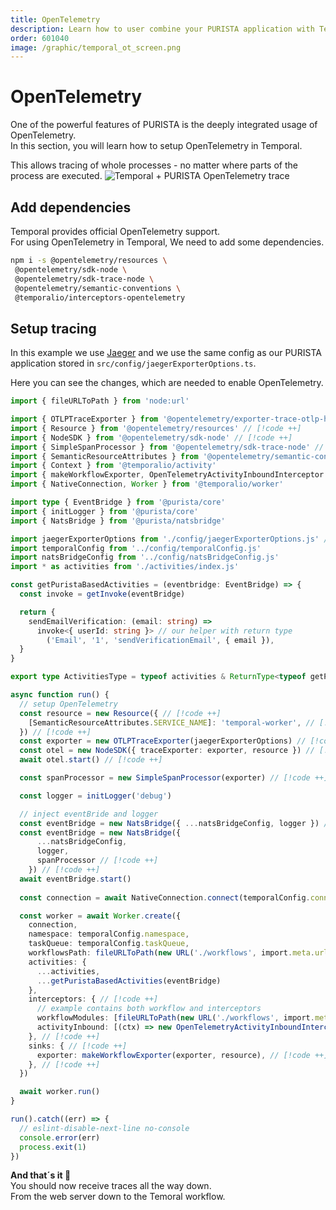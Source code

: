 ```yaml
---
title: OpenTelemetry
description: Learn how to user combine your PURISTA application with Temporal.
order: 601040
image: /graphic/temporal_ot_screen.png
---
```


# OpenTelemetry

One of the powerful features of PURISTA is the deeply integrated usage of OpenTelemetry.  
In this section, you will learn how to setup OpenTelemetry in Temporal.  

This allows tracing of whole processes - no matter where parts of the process are executed.
![Temporal + PURISTA OpenTelemetry trace](/graphic/temporal_ot_screen.png)

## Add dependencies

Temporal provides official OpenTelemetry support.  
For using OpenTelemetry in Temporal, We need to add some dependencies.

```bash
npm i -s @opentelemetry/resources \
 @opentelemetry/sdk-node \
 @opentelemetry/sdk-trace-node \
 @opentelemetry/semantic-conventions \
 @temporalio/interceptors-opentelemetry
```

## Setup tracing

In this example we use [Jaeger](https://www.jaegertracing.io/) and we use the same config as our PURISTA application stored in `src/config/jaegerExporterOptions.ts`.

Here you can see the changes, which are needed to enable OpenTelemetry.

```typescript
import { fileURLToPath } from 'node:url'

import { OTLPTraceExporter } from '@opentelemetry/exporter-trace-otlp-http' // [!code ++]
import { Resource } from '@opentelemetry/resources' // [!code ++]
import { NodeSDK } from '@opentelemetry/sdk-node' // [!code ++]
import { SimpleSpanProcessor } from '@opentelemetry/sdk-trace-node' // [!code ++]
import { SemanticResourceAttributes } from '@opentelemetry/semantic-conventions' // [!code ++]
import { Context } from '@temporalio/activity'
import { makeWorkflowExporter, OpenTelemetryActivityInboundInterceptor } from '@temporalio/interceptors-opentelemetry' // [!code ++]
import { NativeConnection, Worker } from '@temporalio/worker'

import type { EventBridge } from '@purista/core'
import { initLogger } from '@purista/core'
import { NatsBridge } from '@purista/natsbridge'

import jaegerExporterOptions from './config/jaegerExporterOptions.js' // [!code ++]
import temporalConfig from '../config/temporalConfig.js'
import natsBridgeConfig from '../config/natsBridgeConfig.js'
import * as activities from './activities/index.js'

const getPuristaBasedActivities = (eventbridge: EventBridge) => {
  const invoke = getInvoke(eventBridge)

  return {
    sendEmailVerification: (email: string) =>
      invoke<{ userId: string }> // our helper with return type
        ('Email', '1', 'sendVerificationEmail', { email }),
  }
}

export type ActivitiesType = typeof activities & ReturnType<typeof getPuristaBasedActivities>

async function run() {
  // setup OpenTelemetry
  const resource = new Resource({ // [!code ++]
    [SemanticResourceAttributes.SERVICE_NAME]: 'temporal-worker', // [!code ++]
  }) // [!code ++]
  const exporter = new OTLPTraceExporter(jaegerExporterOptions) // [!code ++]
  const otel = new NodeSDK({ traceExporter: exporter, resource }) // [!code ++]
  await otel.start() // [!code ++]

  const spanProcessor = new SimpleSpanProcessor(exporter) // [!code ++]

  const logger = initLogger('debug')

  // inject eventBride and logger
  const eventBridge = new NatsBridge({ ...natsBridgeConfig, logger }) // [!code --]
  const eventBridge = new NatsBridge({ 
      ...natsBridgeConfig, 
      logger,
      spanProcessor // [!code ++]
    }) // [!code ++]
  await eventBridge.start()
  
  const connection = await NativeConnection.connect(temporalConfig.connect)

  const worker = await Worker.create({
    connection,
    namespace: temporalConfig.namespace,
    taskQueue: temporalConfig.taskQueue,
    workflowsPath: fileURLToPath(new URL('./workflows', import.meta.url)),
    activities: {
      ...activities,
      ...getPuristaBasedActivities(eventBridge)
    },
    interceptors: { // [!code ++]
      // example contains both workflow and interceptors
      workflowModules: [fileURLToPath(new URL('./workflows', import.meta.url))], // [!code ++]
      activityInbound: [(ctx) => new OpenTelemetryActivityInboundInterceptor(ctx)], // [!code ++]
    }, // [!code ++]
    sinks: { // [!code ++]
      exporter: makeWorkflowExporter(exporter, resource), // [!code ++]
    }, // [!code ++]
  })

  await worker.run()
}

run().catch((err) => {
  // eslint-disable-next-line no-console
  console.error(err)
  process.exit(1)
})

```

__And that´s it 🎉__  
You should now receive traces all the way down.  
From the web server down to the Temoral workflow.